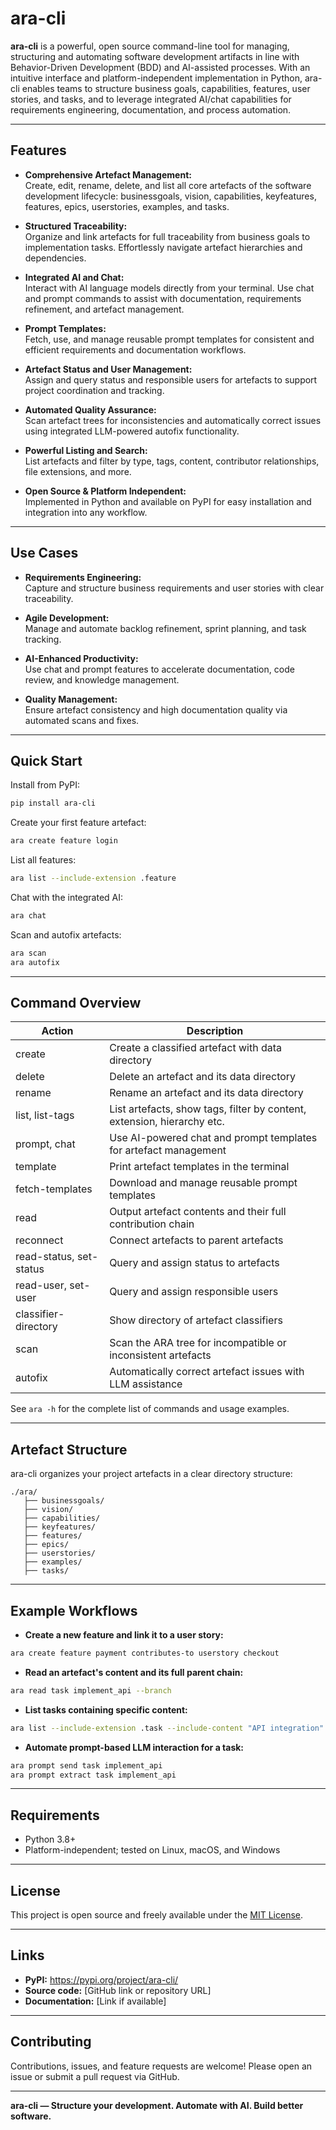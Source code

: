 # ara-cli

**ara-cli** is a powerful, open source command-line tool for managing, structuring and automating software development artifacts in line with Behavior-Driven Development (BDD) and AI-assisted processes. With an intuitive interface and platform-independent implementation in Python, ara-cli enables teams to structure business goals, capabilities, features, user stories, and tasks, and to leverage integrated AI/chat capabilities for requirements engineering, documentation, and process automation.

---

## Features

- **Comprehensive Artefact Management:**  
  Create, edit, rename, delete, and list all core artefacts of the software development lifecycle: businessgoals, vision, capabilities, keyfeatures, features, epics, userstories, examples, and tasks.

- **Structured Traceability:**  
  Organize and link artefacts for full traceability from business goals to implementation tasks. Effortlessly navigate artefact hierarchies and dependencies.

- **Integrated AI and Chat:**  
  Interact with AI language models directly from your terminal. Use chat and prompt commands to assist with documentation, requirements refinement, and artefact management.

- **Prompt Templates:**  
  Fetch, use, and manage reusable prompt templates for consistent and efficient requirements and documentation workflows.

- **Artefact Status and User Management:**  
  Assign and query status and responsible users for artefacts to support project coordination and tracking.

- **Automated Quality Assurance:**  
  Scan artefact trees for inconsistencies and automatically correct issues using integrated LLM-powered autofix functionality.

- **Powerful Listing and Search:**  
  List artefacts and filter by type, tags, content, contributor relationships, file extensions, and more.

- **Open Source & Platform Independent:**  
  Implemented in Python and available on PyPI for easy installation and integration into any workflow.

---

## Use Cases

- **Requirements Engineering:**  
  Capture and structure business requirements and user stories with clear traceability.

- **Agile Development:**  
  Manage and automate backlog refinement, sprint planning, and task tracking.

- **AI-Enhanced Productivity:**  
  Use chat and prompt features to accelerate documentation, code review, and knowledge management.

- **Quality Management:**  
  Ensure artefact consistency and high documentation quality via automated scans and fixes.

---

## Quick Start

Install from PyPI:
```bash
pip install ara-cli
````

Create your first feature artefact:

```bash
ara create feature login
```

List all features:

```bash
ara list --include-extension .feature
```

Chat with the integrated AI:

```bash
ara chat
```

Scan and autofix artefacts:

```bash
ara scan
ara autofix
```

---

## Command Overview

| Action             | Description                                                                 |
|--------------------|-----------------------------------------------------------------------------|
| create             | Create a classified artefact with data directory                            |
| delete             | Delete an artefact and its data directory                                   |
| rename             | Rename an artefact and its data directory                                   |
| list, list-tags    | List artefacts, show tags, filter by content, extension, hierarchy etc.     |
| prompt, chat       | Use AI-powered chat and prompt templates for artefact management            |
| template           | Print artefact templates in the terminal                                    |
| fetch-templates    | Download and manage reusable prompt templates                               |
| read               | Output artefact contents and their full contribution chain                  |
| reconnect          | Connect artefacts to parent artefacts                                       |
| read-status, set-status | Query and assign status to artefacts                                   |
| read-user, set-user     | Query and assign responsible users                                     |
| classifier-directory    | Show directory of artefact classifiers                                 |
| scan               | Scan the ARA tree for incompatible or inconsistent artefacts                |
| autofix            | Automatically correct artefact issues with LLM assistance                   |

See `ara -h` for the complete list of commands and usage examples.

---

## Artefact Structure

ara-cli organizes your project artefacts in a clear directory structure:

```
./ara/
   ├── businessgoals/
   ├── vision/
   ├── capabilities/
   ├── keyfeatures/
   ├── features/
   ├── epics/
   ├── userstories/
   ├── examples/
   ├── tasks/
```

---

## Example Workflows

- **Create a new feature and link it to a user story:**

```bash
ara create feature payment contributes-to userstory checkout
```

- **Read an artefact's content and its full parent chain:**

```bash
ara read task implement_api --branch
```

- **List tasks containing specific content:**

```bash
ara list --include-extension .task --include-content "API integration"
```

- **Automate prompt-based LLM interaction for a task:**

```bash
ara prompt send task implement_api
ara prompt extract task implement_api
```

---

## Requirements

- Python 3.8+
- Platform-independent; tested on Linux, macOS, and Windows

---

## License

This project is open source and freely available under the [MIT License](vector://vector/webapp/LICENSE).

---

## Links

- **PyPI:** https://pypi.org/project/ara-cli/
- **Source code:** \[GitHub link or repository URL\]
- **Documentation:** \[Link if available\]

---

## Contributing

Contributions, issues, and feature requests are welcome! Please open an issue or submit a pull request via GitHub.

---

**ara-cli — Structure your development. Automate with AI. Build better software.**


